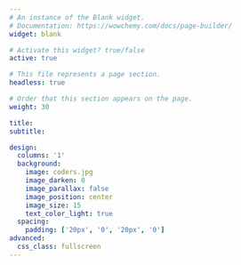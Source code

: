 ```yaml
---
# An instance of the Blank widget.
# Documentation: https://wowchemy.com/docs/page-builder/
widget: blank

# Activate this widget? true/false
active: true

# This file represents a page section.
headless: true

# Order that this section appears on the page.
weight: 30

title:
subtitle:

design:
  columns: '1'
  background:
    image: coders.jpg
    image_darken: 0
    image_parallax: false
    image_position: center
    image_size: 15
    text_color_light: true
  spacing:
    padding: ['20px', '0', '20px', '0']
advanced:
  css_class: fullscreen
---
```

